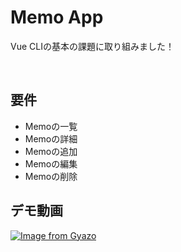 # Memo App
Vue CLIの基本の課題に取り組みました！

<br>

## 要件
* Memoの一覧
* Memoの詳細
* Memoの追加
* Memoの編集
* Memoの削除

## デモ動画

[![Image from Gyazo](https://gyazo.com/d4437ac2576acc847a82bfd4cf8b8013.gif)](https://gyazo.com/d4437ac2576acc847a82bfd4cf8b8013)
